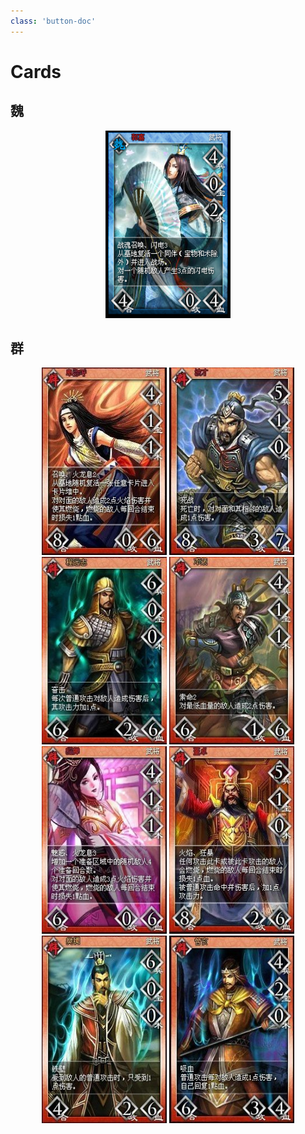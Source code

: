 ```yaml
---
class: 'button-doc'
---
```

# Cards

## 魏

<div align="center">
  <img src="/guojia.jpg" style="width:200px;height:300px" />
</div> 

## 群
<div align="center">
  <img src="/qun/001.jpg" style="width:200px;height:300px" />
  <img src="/qun/002.jpg" style="width:200px;height:300px" />
  <img src="/qun/003.jpg" style="width:200px;height:300px"/>
  <img src="/qun/004.jpg" style="width:200px;height:300px"/>
  <img src="/qun/005.jpg" style="width:200px;height:300px"/>
  <img src="/qun/006.jpg" style="width:200px;height:300px"/>
  <img src="/qun/007.jpg" style="width:200px;height:300px"/>
  <img src="/qun/008.jpg" style="width:200px;height:300px"/>
</div> 


